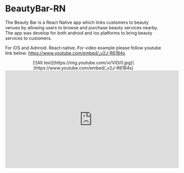 # BeautyBar-RN

The Beauty Bar is a React Native app which links customers to
beauty venues by allowing users to browse and purchase beauty services
nearby. The app was develop for both android and ios platforms to bring beauty services to customers.

For iOS and Adnroid. React-native. 
For video example please follow youtube link below: 
https://www.youtube.com/embed/_v2J-R61B4s




<div align='center' >
  [![Alt text](https://img.youtube.com/vi/VID/0.jpg)](https://www.youtube.com/embed/_v2J-R61B4s)
<iframe width="560" height="315" src="https://www.youtube.com/embed/_v2J-R61B4s" frameborder="0" allow="accelerometer; autoplay; encrypted-media; gyroscope; picture-in-picture" allowfullscreen></iframe>
</div>


